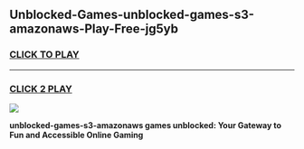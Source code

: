 
## Unblocked-Games-unblocked-games-s3-amazonaws-Play-Free-jg5yb
<h3>
<a href="https://premium76.site?title=unblocked-games-s3-amazonaws&ref=09A">CLICK TO PLAY</a></h3>
<hr>

<h3>
<a href="https://premium76.site?title=unblocked-games-s3-amazonaws&ref=09A">CLICK 2 PLAY</a>
  
</h3>

<a href="https://premium76.site?title=unblocked-games-s3-amazonaws&ref=09A"><img src="https://clearcache.store/games.png"></a>


**unblocked-games-s3-amazonaws games unblocked: Your Gateway to Fun and Accessible Online Gaming**
